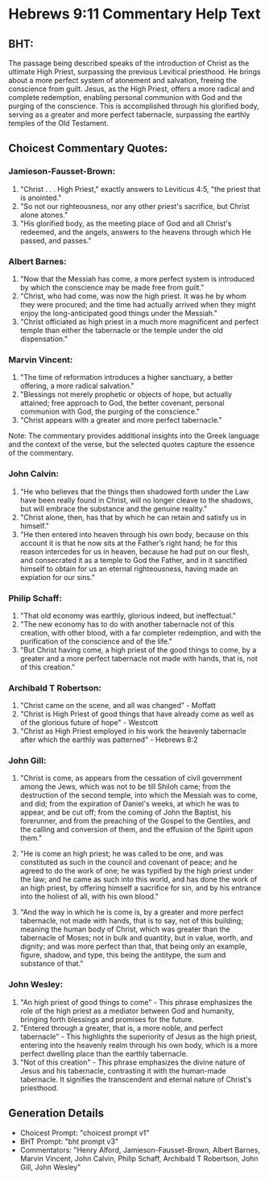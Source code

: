 # Hebrews 9:11 Commentary Help Text

## BHT:
The passage being described speaks of the introduction of Christ as the ultimate High Priest, surpassing the previous Levitical priesthood. He brings about a more perfect system of atonement and salvation, freeing the conscience from guilt. Jesus, as the High Priest, offers a more radical and complete redemption, enabling personal communion with God and the purging of the conscience. This is accomplished through his glorified body, serving as a greater and more perfect tabernacle, surpassing the earthly temples of the Old Testament.

## Choicest Commentary Quotes:
### Jamieson-Fausset-Brown:
1. "Christ . . . High Priest," exactly answers to Leviticus 4:5, "the priest that is anointed."
2. "So not our righteousness, nor any other priest's sacrifice, but Christ alone atones."
3. "His glorified body, as the meeting place of God and all Christ's redeemed, and the angels, answers to the heavens through which He passed, and passes."

### Albert Barnes:
1. "Now that the Messiah has come, a more perfect system is introduced by which the conscience may be made free from guilt."
2. "Christ, who had come, was now the high priest. It was he by whom they were procured; and the time had actually arrived when they might enjoy the long-anticipated good things under the Messiah."
3. "Christ officiated as high priest in a much more magnificent and perfect temple than either the tabernacle or the temple under the old dispensation."

### Marvin Vincent:
1. "The time of reformation introduces a higher sanctuary, a better offering, a more radical salvation."
2. "Blessings not merely prophetic or objects of hope, but actually attained; free approach to God, the better covenant, personal communion with God, the purging of the conscience."
3. "Christ appears with a greater and more perfect tabernacle."

Note: The commentary provides additional insights into the Greek language and the context of the verse, but the selected quotes capture the essence of the commentary.

### John Calvin:
1. "He who believes that the things then shadowed forth under the Law have been really found in Christ, will no longer cleave to the shadows, but will embrace the substance and the genuine reality."
2. "Christ alone, then, has that by which he can retain and satisfy us in himself."
3. "He then entered into heaven through his own body, because on this account it is that he now sits at the Father’s right hand; he for this reason intercedes for us in heaven, because he had put on our flesh, and consecrated it as a temple to God the Father, and in it sanctified himself to obtain for us an eternal righteousness, having made an expiation for our sins."

### Philip Schaff:
1. "That old economy was earthly, glorious indeed, but ineffectual."
2. "The new economy has to do with another tabernacle not of this creation, with other blood, with a far completer redemption, and with the purification of the conscience and of the life."
3. "But Christ having come, a high priest of the good things to come, by a greater and a more perfect tabernacle not made with hands, that is, not of this creation."

### Archibald T Robertson:
1. "Christ came on the scene, and all was changed" - Moffatt
2. "Christ is High Priest of good things that have already come as well as of the glorious future of hope" - Westcott
3. "Christ as High Priest employed in his work the heavenly tabernacle after which the earthly was patterned" - Hebrews 8:2

### John Gill:
1. "Christ is come, as appears from the cessation of civil government among the Jews, which was not to be till Shiloh came; from the destruction of the second temple, into which the Messiah was to come, and did; from the expiration of Daniel's weeks, at which he was to appear, and be cut off; from the coming of John the Baptist, his forerunner, and from the preaching of the Gospel to the Gentiles, and the calling and conversion of them, and the effusion of the Spirit upon them."

2. "He is come an high priest; he was called to be one, and was constituted as such in the council and covenant of peace; and he agreed to do the work of one; he was typified by the high priest under the law; and he came as such into this world, and has done the work of an high priest, by offering himself a sacrifice for sin, and by his entrance into the holiest of all, with his own blood."

3. "And the way in which he is come is, by a greater and more perfect tabernacle, not made with hands, that is to say, not of this building; meaning the human body of Christ, which was greater than the tabernacle of Moses; not in bulk and quantity, but in value, worth, and dignity; and was more perfect than that, that being only an example, figure, shadow, and type, this being the antitype, the sum and substance of that."

### John Wesley:
1. "An high priest of good things to come" - This phrase emphasizes the role of the high priest as a mediator between God and humanity, bringing forth blessings and promises for the future.
2. "Entered through a greater, that is, a more noble, and perfect tabernacle" - This highlights the superiority of Jesus as the high priest, entering into the heavenly realm through his own body, which is a more perfect dwelling place than the earthly tabernacle.
3. "Not of this creation" - This phrase emphasizes the divine nature of Jesus and his tabernacle, contrasting it with the human-made tabernacle. It signifies the transcendent and eternal nature of Christ's priesthood.


## Generation Details
- Choicest Prompt: "choicest prompt v1"
- BHT Prompt: "bht prompt v3"
- Commentators: "Henry Alford, Jamieson-Fausset-Brown, Albert Barnes, Marvin Vincent, John Calvin, Philip Schaff, Archibald T Robertson, John Gill, John Wesley"
